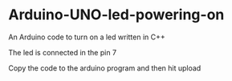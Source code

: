 # Arduino-UNO-led-powering-on
An Arduino code to turn on a led written in C++

The led is connected in the pin 7




Copy the code to the arduino program and then hit upload
